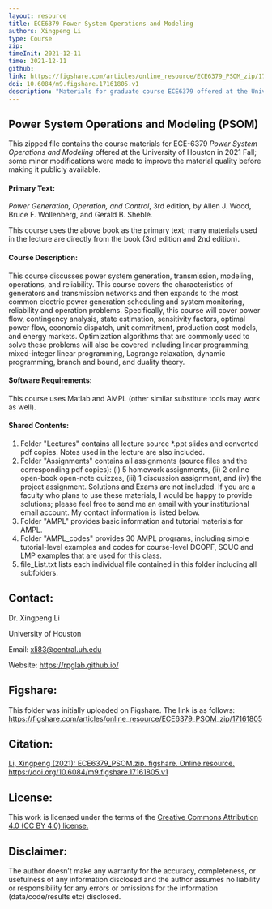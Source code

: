```yaml
---
layout: resource
title: ECE6379 Power System Operations and Modeling
authors: Xingpeng Li
type: Course
zip: 
timeInit: 2021-12-11
time: 2021-12-11
github:
link: https://figshare.com/articles/online_resource/ECE6379_PSOM_zip/17161805
doi: 10.6084/m9.figshare.17161805.v1
description: "Materials for graduate course ECE6379 offered at the University of Houston in 2021 Fall; some modifications were made to improve the material quality"
---
```



## Power System Operations and Modeling (PSOM)
This zipped file contains the course materials for ECE-6379 *Power System Operations and Modeling* offered at the University of Houston in 2021 Fall; some minor modifications were made to improve the material quality before making it publicly available. 

#### Primary Text:
*Power Generation, Operation, and Control*, 3rd edition, by Allen J. Wood, Bruce F. Wollenberg, and Gerald B. Sheblé.

This course uses the above book as the primary text; many materials used in the lecture are directly from the book (3rd edition and 2nd edition). 

#### Course Description:
This course discusses power system generation, transmission, modeling, operations, and reliability. This course covers the characteristics of generators and transmission networks and then expands to the most common electric power generation scheduling and system monitoring, reliability and operation problems. Specifically, this course will cover power flow, contingency analysis, state estimation, sensitivity factors, optimal power flow, economic dispatch, unit commitment, production cost models, and energy markets. Optimization algorithms that are commonly used to solve these problems will also be covered including linear programming, mixed-integer linear programming, Lagrange relaxation, dynamic programming, branch and bound, and duality theory.

#### Software Requirements:
This course uses Matlab and AMPL (other similar substitute tools may work as well).

#### Shared Contents:
1. Folder "Lectures" contains all lecture source \*.ppt slides and converted pdf copies. Notes used in the lecture are also included.
2. Folder "Assignments" contains all assignments (source files and the corresponding pdf copies): (i) 5 homework assignments, (ii) 2 online open-book open-note quizzes, (iii) 1 discussion assignment, and (iv) the project assignment. Solutions and Exams are not included. If you are a faculty who plans to use these materials, I would be happy to provide solutions; please feel free to send me an email with your institutional email account. My contact information is listed below.
3. Folder "AMPL" provides basic information and tutorial materials for AMPL.
4. Folder "AMPL_codes" provides 30 AMPL programs, including simple tutorial-level examples and codes for course-level DCOPF, SCUC and LMP examples that are used for this class.
5. file_List.txt lists each individual file contained in this folder including all subfolders.


## Contact:
Dr. Xingpeng Li

University of Houston

Email: xli83@central.uh.edu

Website: https://rpglab.github.io/


## Figshare:
This folder was initially uploaded on Figshare. The link is as follows:
<a class="off" href="https://figshare.com/articles/online_resource/ECE6379_PSOM_zip/17161805"  target="_blank">https://figshare.com/articles/online_resource/ECE6379_PSOM_zip/17161805</a>


## Citation:
<a class="off" href="https://doi.org/10.6084/m9.figshare.17161805.v1"  target="_blank">Li, Xingpeng (2021): ECE6379_PSOM.zip. figshare. Online resource. https://doi.org/10.6084/m9.figshare.17161805.v1</a>


## License:
This work is licensed under the terms of the <a class="off" href="https://creativecommons.org/licenses/by/4.0/"  target="_blank">Creative Commons Attribution 4.0 (CC BY 4.0) license.</a>


## Disclaimer:
The author doesn’t make any warranty for the accuracy, completeness, or usefulness of any information disclosed and the author assumes no liability or responsibility for any errors or omissions for the information (data/code/results etc) disclosed.
